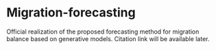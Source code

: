 # Migration-forecasting

Official realization of the proposed forecasting method for migration balance based on generative models.
Citation link will be available later.
